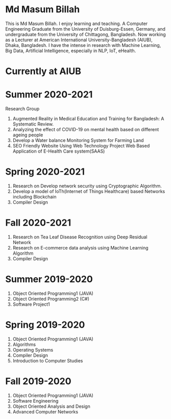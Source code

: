 # Md Masum Billah
This is Md Masum Billah. I enjoy learning and teaching. A Computer Engineering Graduate from the University of Duisburg-Essen, Germany, and undergraduate from the University of Chittagong, Bangladesh. Now working as a Lecturer at American International University-Bangladesh (AIUB), Dhaka, Bangladesh. I have the intense in research with Machine Learning, Big Data, Artificial Intelligence, especially in NLP, IoT, eHealth.

# Currently at AIUB
# Summer 2020-2021
  Research Group
1. Augmented Reality in Medical Education and Training for Bangladesh: A Systematic Review.
2. Analyzing the effect of COVID-19 on mental health based on different ageing people
3. Develop a Water balance Monitoring System for Farming Land
4. SEO Friendly Website Using Web Technology
  Project 
Web Based Application of E-Health Care system(SAAS)
# Spring 2020-2021
1. Research on Develop network security using Cryptographic Algorithm.
2. Develop a model of IoTh(Internet of Things Healthcare) based Networks including Blockchain
3. Compiler Design
 
# Fall 2020-2021
1. Research on Tea Leaf Disease Recognition using Deep Residual Network
2. Research on E-commerce data analysis using Machine Learning Algorithm
3. Compiler Design

# Summer 2019-2020
1. Object Oriented Programming1 (JAVA)
2. Object Oriented Programming2 (C#)
3. Software Project1
# Spring 2019-2020
1. Object Oriented Programming1 (JAVA)
2. Algorithms
3. Operating Systems
4. Compiler Design
5. Introduction to Computer Studies
# Fall 2019-2020
1. Object Oriented Programming1 (JAVA)
2. Software Engineering
3. Object Oriented Analysis and Design
4. Advanced Computer Networks

